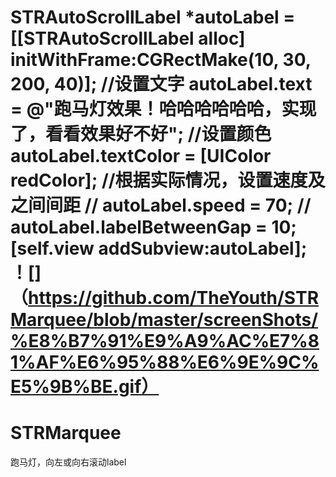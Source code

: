 
STRAutoScrollLabel *autoLabel = [[STRAutoScrollLabel alloc] initWithFrame:CGRectMake(10, 30, 200, 40)];
//设置文字
autoLabel.text = @"跑马灯效果！哈哈哈哈哈哈，实现了，看看效果好不好";
//设置颜色
autoLabel.textColor = [UIColor redColor];
//根据实际情况，设置速度及之间间距
//    autoLabel.speed = 70;
//    autoLabel.labelBetweenGap = 10;
[self.view addSubview:autoLabel];
！[]（https://github.com/TheYouth/STRMarquee/blob/master/screenShots/%E8%B7%91%E9%A9%AC%E7%81%AF%E6%95%88%E6%9E%9C%E5%9B%BE.gif）
=======
# STRMarquee
跑马灯，向左或向右滚动label

